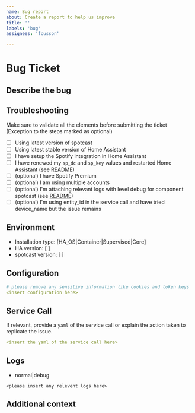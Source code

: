 ```yaml
---
name: Bug report
about: Create a report to help us improve
title: ''
labels: 'bug'
assignees: 'fcusson'

---
```


# Bug Ticket

## Describe the bug

<A clear and concise description of what the bug is.>

## Troubleshooting

Make sure to validate all the elements before submitting the ticket (Exception to the steps marked as optional)

* [ ] Using latest version of spotcast
* [ ] Using latest stable version of Home Assistant
* [ ] I have setup the Spotify integration in Home Assistant
* [ ] I have renewed my `sp_dc` and `sp_key` values and restarted Home Assistant (see [README](https://github.com/fondberg/spotcast#enabling-debug-log))
* [ ] (optional) I have Spotify Premium
* [ ] (optional) I am using multiple accounts
* [ ] (optional) I'm attaching relevant logs with level debug for component spotcast (see [README](https://github.com/fondberg/spotcast#enabling-debug-log))
* [ ] (optional) I'm using entity_id in the service call and have tried device_name but the issue remains

## Environment

 - Installation type: [HA_OS|Container|Supervised|Core]
 - HA version: [ ]
 - spotcast version: [ ]

## Configuration

````yaml
# please remove any sensitive information like cookies and token keys
<insert configuration here>

````

## Service Call

If relevant, provide a `yaml` of the service call or explain the action taken to replicate the issue.

````yaml
<insert the yaml of the service call here>
````

## Logs

* normal|debug

````log
<please insert any relevent logs here>
````

## Additional context

<Add any other context about the problem here.>
